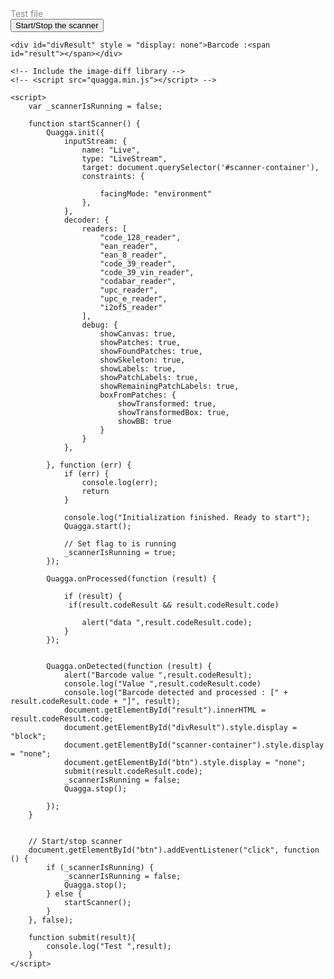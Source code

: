 
<html lang="en">

<head>
    <title></title>
    <meta charset="UTF-8">
    <meta name="viewport" content="width=device-width, initial-scale=1">
    <style>
        /* In order to place the tracking correctly */
        canvas.drawing, canvas.drawingBuffer {
            position: absolute;
            left: 0;
            top: 0;
        }
    </style>
</head>

<body>
    <!-- Div to show the scanner -->
    <div id="scanner-container" style="opacity: 0.5;width:150px">
        <div style=" opacity:0; position: absolute;top: 100px;border: 2px solid red;"></div>
    <div><span>Test file</span></div>
    </div>
    <input type="button" id="btn" value="Start/Stop the scanner" />

    <div id="divResult" style = "display: none">Barcode :<span id="result"></span></div>

    <!-- Include the image-diff library -->
    <!-- <script src="quagga.min.js"></script> -->

<!-- Or use a CDN -->
<script src="https://cdn.rawgit.com/serratus/quaggaJS/0420d5e0/dist/quagga.min.js"></script>
    <script>
        var _scannerIsRunning = false;

        function startScanner() {
            Quagga.init({
                inputStream: {
                    name: "Live",
                    type: "LiveStream",
                    target: document.querySelector('#scanner-container'),
                    constraints: {

                        facingMode: "environment"
                    },
                },
                decoder: {
                    readers: [
                        "code_128_reader",
                        "ean_reader",
                        "ean_8_reader",
                        "code_39_reader",
                        "code_39_vin_reader",
                        "codabar_reader",
                        "upc_reader",
                        "upc_e_reader",
                        "i2of5_reader"
                    ],
                    debug: {
                        showCanvas: true,
                        showPatches: true,
                        showFoundPatches: true,
                        showSkeleton: true,
                        showLabels: true,
                        showPatchLabels: true,
                        showRemainingPatchLabels: true,
                        boxFromPatches: {
                            showTransformed: true,
                            showTransformedBox: true,
                            showBB: true
                        }
                    }
                },

            }, function (err) {
                if (err) {
                    console.log(err);
                    return
                }

                console.log("Initialization finished. Ready to start");
                Quagga.start();

                // Set flag to is running
                _scannerIsRunning = true;
            });

            Quagga.onProcessed(function (result) {

                if (result) {
                 if(result.codeResult && result.codeResult.code)
                    
                    alert("data ",result.codeResult.code);
                }
            });


            Quagga.onDetected(function (result) {
            	alert("Barcode value ",result.codeResult);
            	console.log("Value ",result.codeResult.code)
                console.log("Barcode detected and processed : [" + result.codeResult.code + "]", result);
                document.getElementById("result").innerHTML = result.codeResult.code;
                document.getElementById("divResult").style.display = "block";
                document.getElementById("scanner-container").style.display = "none";
                document.getElementById("btn").style.display = "none";
                submit(result.codeResult.code);
                _scannerIsRunning = false;
                Quagga.stop();

            });
        }


        // Start/stop scanner
        document.getElementById("btn").addEventListener("click", function () {
            if (_scannerIsRunning) {
            	_scannerIsRunning = false;
                Quagga.stop();
            } else {
                startScanner();
            }
        }, false);

        function submit(result){
        	console.log("Test ",result);
        }
    </script>
</body>

</html>
